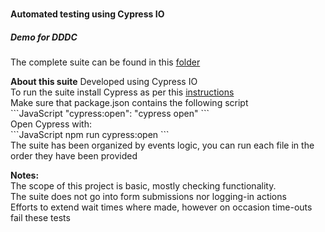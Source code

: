 # <h4>Automated testing using Cypress IO</h4>
<h5>Demo for DDDC</h5>
The complete suite can be found in this <a href="https://github.com/moanableu/qa-test/tree/master/cypress/integration/demo-test">folder</a><p>
<strong>About this suite</strong>
Developed using Cypress IO
<br>To run the suite install Cypress as per this <a href="https://docs.cypress.io/guides/getting-started/installing-cypress.html#Installing">instructions</a>
<br>Make sure that package.json contains the following script<br>
	```JavaScript
	"cypress:open": "cypress open"
	```
<br>Open Cypress with:<br>
	```JavaScript
	npm run cypress:open
	```
<br>The suite has been organized by events logic, you can run each file in the order they have been provided
<p><strong>Notes:</strong><br>The scope of this project is basic, mostly checking functionality.
<br>The suite does not go into form submissions nor logging-in actions
<br>Efforts to extend wait times where made, however on occasion time-outs fail these tests